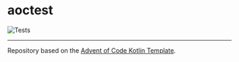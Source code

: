 # aoctest

![Tests](https://github.com/hsz/aoctest/workflows/Tests/badge.svg)

---
Repository based on the [Advent of Code Kotlin Template][template].

[template]: https://github.com/hsz/advent-of-code-kotlin-template
